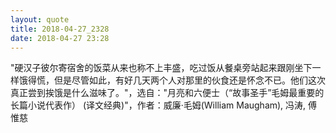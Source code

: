 ```yaml
---
layout: quote
title: 2018-04-27_2328
date: 2018-04-27 23:28
---
```


"硬汉子彼尔寄宿舍的饭菜从来也称不上丰盛，吃过饭从餐桌旁站起来跟刚坐下一样饿得慌，但是尽管如此，有好几天两个人对那里的伙食还是怀念不已。他们这次真正尝到挨饿是什么滋味了。"，选自："月亮和六便士（“故事圣手”毛姆最重要的长篇小说代表作） (译文经典)"，作者：威廉·毛姆(William Maugham), 冯涛, 傅惟慈